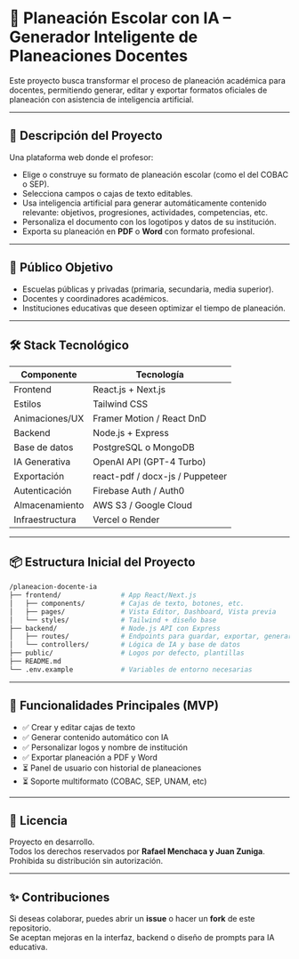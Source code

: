 # 🧠 Planeación Escolar con IA – Generador Inteligente de Planeaciones Docentes

Este proyecto busca transformar el proceso de planeación académica para docentes, permitiendo generar, editar y exportar formatos oficiales de planeación con asistencia de inteligencia artificial.

---

## 🚀 Descripción del Proyecto

Una plataforma web donde el profesor:
- Elige o construye su formato de planeación escolar (como el del COBAC o SEP).
- Selecciona campos o cajas de texto editables.
- Usa inteligencia artificial para generar automáticamente contenido relevante: objetivos, progresiones, actividades, competencias, etc.
- Personaliza el documento con los logotipos y datos de su institución.
- Exporta su planeación en **PDF** o **Word** con formato profesional.

---

## 🎯 Público Objetivo

- Escuelas públicas y privadas (primaria, secundaria, media superior).
- Docentes y coordinadores académicos.
- Instituciones educativas que deseen optimizar el tiempo de planeación.

---

## 🛠️ Stack Tecnológico

| Componente        | Tecnología              |
|-------------------|--------------------------|
| Frontend          | React.js + Next.js       |
| Estilos           | Tailwind CSS             |
| Animaciones/UX    | Framer Motion / React DnD|
| Backend           | Node.js + Express        |
| Base de datos     | PostgreSQL o MongoDB     |
| IA Generativa     | OpenAI API (GPT-4 Turbo) |
| Exportación       | react-pdf / docx-js / Puppeteer |
| Autenticación     | Firebase Auth / Auth0    |
| Almacenamiento    | AWS S3 / Google Cloud    |
| Infraestructura   | Vercel o Render          |

---

## 📦 Estructura Inicial del Proyecto

```bash
/planeacion-docente-ia
├── frontend/               # App React/Next.js
│   ├── components/         # Cajas de texto, botones, etc.
│   ├── pages/              # Vista Editor, Dashboard, Vista previa
│   └── styles/             # Tailwind + diseño base
├── backend/                # Node.js API con Express
│   ├── routes/             # Endpoints para guardar, exportar, generar IA
│   └── controllers/        # Lógica de IA y base de datos
├── public/                 # Logos por defecto, plantillas
├── README.md
└── .env.example            # Variables de entorno necesarias
```
---

## 📌 Funcionalidades Principales (MVP)

- ✅ Crear y editar cajas de texto  
- ✅ Generar contenido automático con IA  
- ✅ Personalizar logos y nombre de institución  
- ✅ Exportar planeación a PDF y Word  
- ⏳ Panel de usuario con historial de planeaciones  
- ⏳ Soporte multiformato (COBAC, SEP, UNAM, etc)

---

## 📄 Licencia

Proyecto en desarrollo.  
Todos los derechos reservados por **Rafael Menchaca y Juan Zuniga**.  
Prohibida su distribución sin autorización.

---

## ✨ Contribuciones

Si deseas colaborar, puedes abrir un **issue** o hacer un **fork** de este repositorio.  
Se aceptan mejoras en la interfaz, backend o diseño de prompts para IA educativa.
